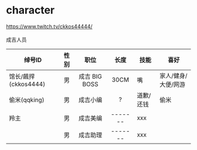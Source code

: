 # character
https://www.twitch.tv/ckkos44444/<br>
<br>
成吉人员<br>

| 绰号ID | 性别 | 职位 | 长度 | 技能 | 喜好 |
| --- |  :---: | :-------: | :---------: | --------- | --------- |
| 馆长/飆捍(ckkos4444) | 男 | 成吉 BIG BOSS | 30CM | 嘴 | 家人/健身/大便/网游 |
| 偷米(qqking) | 男 | 成吉小编 | ? | 道歉/还钱 | 偷米 |
| 羚主 | 男 | 成吉美编 | ------- | xxx |
|  | 男 | 成吉助理 | ------- | xxx |


<br>

  




